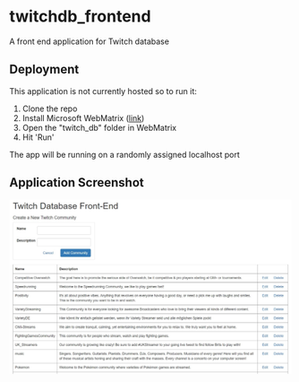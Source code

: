# twitchdb_frontend
A front end application for Twitch database

## Deployment
This application is not currently hosted so to run it:
1. Clone the repo
2. Install Microsoft WebMatrix ([link](https://www.microsoft.com/web/webmatrix/wmx3features.aspx))
3. Open the "twitch_db" folder in WebMatrix
4. Hit 'Run'

The app will be running on a randomly assigned localhost port

## Application Screenshot
![screenshot](./screenshot.jpg)